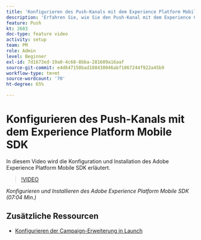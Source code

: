 ```yaml
---
title: 'Konfigurieren des Push-Kanals mit dem Experience Platform Mobile SDK '
description: 'Erfahren Sie, wie Sie den Push-Kanal mit dem Experience Cloud Mobile SDK konfigurieren. '
feature: Push
kt: 2683
doc-type: feature video
activity: setup
team: PM
role: Admin
level: Beginner
exl-id: 7d1673ed-19a0-4c68-8bba-281609a16aaf
source-git-commit: e4d647150bad188430046abf1067244f922a45b9
workflow-type: tm+mt
source-wordcount: '70'
ht-degree: 65%

---
```


# Konfigurieren des Push-Kanals mit dem Experience Platform Mobile SDK

In diesem Video wird die Konfiguration und Installation des Adobe Experience Platform Mobile SDK erläutert.

>[!VIDEO](https://video.tv.adobe.com/v/27699?quality=12)

*Konfigurieren und Installieren des Adobe Experience Platform Mobile SDK (07:04 Min.)*

## Zusätzliche Ressourcen

* [Konfigurieren der Campaign-Erweiterung in Launch](https://aep-sdks.gitbook.io/docs/using-mobile-extensions/adobe-campaignclassic)

